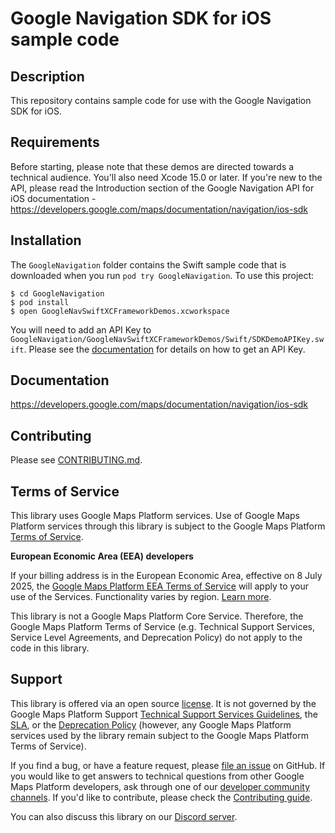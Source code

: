 # Google Navigation SDK for iOS sample code

## Description

This repository contains sample code for use with the Google Navigation SDK for iOS.

## Requirements

Before starting, please note that these demos are directed towards a technical
audience. You'll also need Xcode 15.0 or later. If you're new to the API, please read the Introduction section of the Google Navigation API for iOS documentation -  https://developers.google.com/maps/documentation/navigation/ios-sdk

## Installation

The `GoogleNavigation` folder contains the Swift sample code that is downloaded
when you run `pod try GoogleNavigation`. To use this project:

```
$ cd GoogleNavigation
$ pod install
$ open GoogleNavSwiftXCFrameworkDemos.xcworkspace
```

You will need to add an API Key to `GoogleNavigation/GoogleNavSwiftXCFrameworkDemos/Swift/SDKDemoAPIKey.swift`. Please see the
[documentation](https://developers.google.com/maps/documentation/navigation/ios-sdk/get-api-key)
for details on how to get an API Key.

## Documentation
https://developers.google.com/maps/documentation/navigation/ios-sdk

## Contributing

Please see [CONTRIBUTING.md](CONTRIBUTING.md).

## Terms of Service

This library uses Google Maps Platform services. Use of Google Maps Platform services through this library is subject to the Google Maps Platform [Terms of Service](https://cloud.google.com/maps-platform/terms).

**European Economic Area (EEA) developers**

If your billing address is in the European Economic Area, effective on 8 July 2025, the [Google Maps Platform EEA Terms of Service](https://cloud.google.com/terms/maps-platform/eea) will apply to your use of the Services. Functionality varies by region. [Learn more](https://developers.google.com/maps/comms/eea/faq).

This library is not a Google Maps Platform Core Service. Therefore, the Google Maps Platform Terms of Service (e.g. Technical Support Services, Service Level Agreements, and Deprecation Policy) do not apply to the code in this library.

## Support

This library is offered via an open source [license](LICENSE). It is not governed by the
Google Maps Platform Support
[Technical Support Services Guidelines](https://cloud.google.com/maps-platform/terms/tssg),
the [SLA](https://cloud.google.com/maps-platform/terms/sla), or the
[Deprecation Policy](https://cloud.google.com/maps-platform/terms) (however,
any Google Maps Platform services used by the library remain subject to the
Google Maps Platform Terms of Service).

If you find a bug, or have a feature request, please [file an issue](https://github.com/googlemaps-samples/ios-navigation-sdk-samples/issues) on
GitHub. If you would like to get answers to technical questions from other
Google Maps Platform developers, ask through one of our
[developer community channels](https://developers.google.com/maps/developer-community).
If you'd like to contribute, please check the [Contributing guide](CONTRIBUTING.md).

You can also discuss this library on our [Discord server](https://discord.gg/hYsWbmk).

